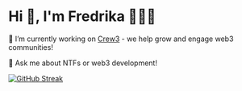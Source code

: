 <h1>Hi 👋, I'm Fredrika 👩🏽‍💻</h1>

🚀 I’m currently working on [Crew3](https://crew3.xyz/) - we help grow and engage web3 communities!

🧠 Ask me about NTFs or web3 development!

[![GitHub Streak](https://github-readme-streak-stats.herokuapp.com/?user=fredrikalindh&theme=highcontrast&hide_border=true)](https://git.io/streak-stats)

